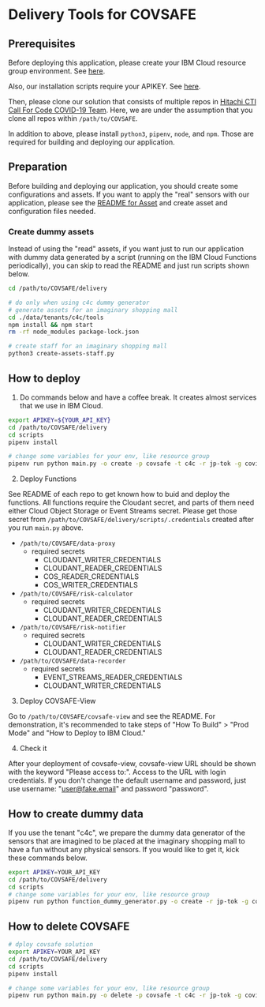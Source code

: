 # Delivery Tools for COVSAFE

## Prerequisites

Before deploying this application, please create your IBM Cloud resource group environment. See [here](https://cloud.ibm.com/docs/account?topic=account-rgs#:~:text=To%20start%20managing%20your%20resource,access%20to%20your%20resource%20groups.).

Also, our installation scripts require your APIKEY. See [here](https://cloud.ibm.com/docs/account?topic=account-userapikey).

Then, please clone our solution that consists of multiple repos in [Hitachi CTI Call For Code COVID-19 Team](https://github.com/Hitachi-CTI-Call-For-Code-COVID-19-Team). Here, we are under the assumption that you clone all repos within `/path/to/COVSAFE`.

In addition to above, please install `python3`, `pipenv`, `node`, and `npm`. Those are required for building and deploying our application.

## Preparation

Before building and deploying our application, you should create some configurations and assets. If you want to apply the "real" sensors with our application, please see the [README for Asset](./data/README.md) and create asset and configuration files needed.

### Create dummy assets

Instead of using the "read" assets, if you want just to run our application with dummy data generated by a script (running on the IBM Cloud Functions periodically), you can skip to read the README and just run scripts shown below.

```sh
cd /path/to/COVSAFE/delivery

# do only when using c4c dummy generator
# generate assets for an imaginary shopping mall
cd ./data/tenants/c4c/tools
npm install && npm start
rm -rf node_modules package-lock.json

# create staff for an imaginary shopping mall
python3 create-assets-staff.py
```

## How to deploy

1. Do commands below and have a coffee break. It creates almost services that we use in IBM Cloud.

```sh
export APIKEY=${YOUR_API_KEY}
cd /path/to/COVSAFE/delivery
cd scripts
pipenv install

# change some variables for your env, like resource group
pipenv run python main.py -o create -p covsafe -t c4c -r jp-tok -g covid-19-dev
```

2. Deploy Functions

See README of each repo to get known how to buid and deploy the functions. All functions require the Cloudant secret, and parts of them need either Cloud Object Storage or Event Streams secret. Please get those secret from `/path/to/COVSAFE/delivery/scripts/.credentials` created after you run `main.py` above.

- `/path/to/COVSAFE/data-proxy`
  - required secrets
    - CLOUDANT_WRITER_CREDENTIALS
    - CLOUDANT_READER_CREDENTIALS
    - COS_READER_CREDENTIALS
    - COS_WRITER_CREDENTIALS
- `/path/to/COVSAFE/risk-calculator`
  - required secrets
    - CLOUDANT_WRITER_CREDENTIALS
    - CLOUDANT_READER_CREDENTIALS
- `/path/to/COVSAFE/risk-notifier`
  - required secrets
    - CLOUDANT_WRITER_CREDENTIALS
    - CLOUDANT_READER_CREDENTIALS
- `/path/to/COVSAFE/data-recorder`
  - required secrets
    - EVENT_STREAMS_READER_CREDENTIALS
    - CLOUDANT_WRITER_CREDENTIALS

3. Deploy COVSAFE-View

Go to `/path/to/COVSAFE/covsafe-view` and see the README. For demonstration, it's recommended to take steps of "How To Build" > "Prod Mode" and "How to Deploy to IBM Cloud."

4. Check it

After your deployment of covsafe-view, covsafe-view URL should be shown with the keyword "Please access to:". Access to the URL with login credentials. If you don't change the default username and password, just use username: "user@fake.email" and password "password".

## How to create dummy data

If you use the tenant "c4c", we prepare the dummy data generator of the sensors that are imagined to be placed at the imaginary shopping mall to have a fun without any physical sensors. If you would like to get it, kick these commands below.

```sh
export APIKEY=YOUR_API_KEY
cd /path/to/COVSAFE/delivery
cd scripts
# change some variables for your env, like resource group
pipenv run python function_dummy_generator.py -o create -r jp-tok -g covid-19-dev -n dummy-generator -p dummy-generator -a dummy-generator -t dummy-generator-trigger -u dummy-generator-rule -c ./.credentials
```

## How to delete COVSAFE

```sh
# dploy covsafe solution
export APIKEY=YOUR_API_KEY
cd /path/to/COVSAFE/delivery
cd scripts
pipenv install

# change some variables for your env, like resource group
pipenv run python main.py -o delete -p covsafe -t c4c -r jp-tok -g covid-19-dev
```
